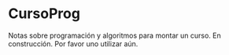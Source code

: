 # CursoProg
Notas sobre programación y algoritmos para montar un curso. En construcción. Por favor uno utilizar aún.
